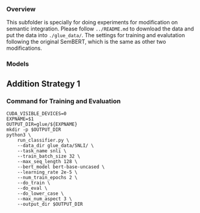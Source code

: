 ### Overview ###
This subfolder is specially for doing experiments for modification on semantic integration. Please follow `../README.md` to download the data and put the data into `./glue_data/`. The settings for training and evalutation following the original SemBERT, which is the same as other two modifications.

### Models ###
## Addition Strategy 1 ##


### Command for Training and Evaluation ###
```shell
CUDA_VISIBLE_DEVICES=0
EXPNAME=$1
OUTPUT_DIR=glue/${EXPNAME}
mkdir -p $OUTPUT_DIR
python3 \
	run_classifier.py \
	--data_dir glue_data/SNLI/ \
	--task_name snli \
	--train_batch_size 32 \
	--max_seq_length 128 \
	--bert_model bert-base-uncased \
	--learning_rate 2e-5 \
	--num_train_epochs 2 \
	--do_train \
	--do_eval \
	--do_lower_case \
	--max_num_aspect 3 \
	--output_dir $OUTPUT_DIR
```
